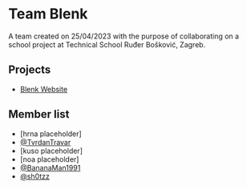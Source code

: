 # Team Blenk
A team created on 25/04/2023 with the purpose of collaborating on a school project at Technical School Ruđer Bošković, Zagreb.

## Projects
- [Blenk Website](https://github.com/tsrb-blenk/tsrb-blenk.github.io)

## Member list
- [hrna placeholder]
- [@TvrdanTravar](https://github.com/TvrdanTravar)
- [kuso placeholder]
- [noa placeholder]
- [@BananaMan1991](https://github.com/BananaMan1991)
- [@sh0tzz](https://github.com/sh0tzz)



